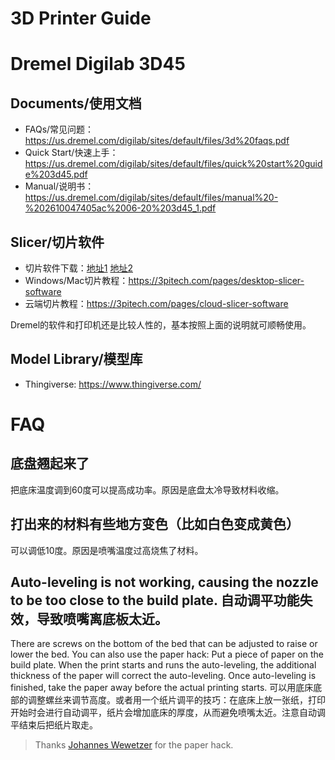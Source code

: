 3D Printer Guide
=======

# Dremel Digilab 3D45

## Documents/使用文档

- FAQs/常见问题：https://us.dremel.com/digilab/sites/default/files/3d%20faqs.pdf
- Quick Start/快速上手：https://us.dremel.com/digilab/sites/default/files/quick%20start%20guide%203d45.pdf
- Manual/说明书：https://us.dremel.com/digilab/sites/default/files/manual%20-%202610047405ac%2006-20%203d45_1.pdf

## Slicer/切片软件

- 切片软件下载：[地址1](https://www.dremel.com/gn/en/digilab/software) [地址2](https://3pitech.com/pages/desktop-slicer-software)
- Windows/Mac切片教程：https://3pitech.com/pages/desktop-slicer-software
- 云端切片教程：https://3pitech.com/pages/cloud-slicer-software

Dremel的软件和打印机还是比较人性的，基本按照上面的说明就可顺畅使用。

## Model Library/模型库

- Thingiverse: https://www.thingiverse.com/

# FAQ

## 底盘翘起来了

把底床温度调到60度可以提高成功率。原因是底盘太冷导致材料收缩。

## 打出来的材料有些地方变色（比如白色变成黄色）

可以调低10度。原因是喷嘴温度过高烧焦了材料。

## Auto-leveling is not working, causing the nozzle to be too close to the build plate. 自动调平功能失效，导致喷嘴离底板太近。

There are screws on the bottom of the bed that can be adjusted to raise or lower the bed. You can also use the paper hack: Put a piece of paper on the build plate. When the print starts and runs the auto-leveling, the additional thickness of the paper will correct the auto-leveling. Once auto-leveling is finished, take the paper away before the actual printing starts. 可以用底床底部的调整螺丝来调节高度。或者用一个纸片调平的技巧：在底床上放一张纸，打印开始时会进行自动调平，纸片会增加底床的厚度，从而避免喷嘴太近。注意自动调平结束后把纸片取走。

> Thanks [Johannes Wewetzer](https://www.instagram.com/intimate.distance/) for the paper hack.

